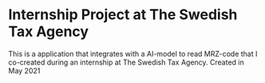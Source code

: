 
# Internship Project at The Swedish Tax Agency
This is a application that integrates with a AI-model to read MRZ-code that I co-created during an internship at The Swedish Tax Agency. Created in May 2021
